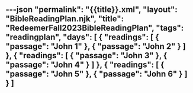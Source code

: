 ---json
"permalink": "{{title}}.xml",
  "layout": "BibleReadingPlan.njk",
  "title": "RedeemerFall2023BibleReadingPlan",
  "tags": "readingplan",
  "days": [
    {
      "readings": [
        {
          "passage": "John 1"
        },
        {
          "passage": "John 2"
        }
      ]
    },
    {
      "readings": [
        {
          "passage": "John 3"
        },
        {
          "passage": "John 4"
        }
      ]
    },
    {
      "readings": [
        {
          "passage": "John 5"
        },
        {
          "passage": "John 6"
        }
      ]
    }
  ]
---
